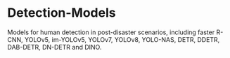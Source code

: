 # Detection-Models
 Models for human detection in post-disaster scenarios, including faster R-CNN, YOLOv5, im-YOLOv5, YOLOv7, YOLOv8, YOLO-NAS, DETR, DDETR, DAB-DETR, DN-DETR and DINO.
